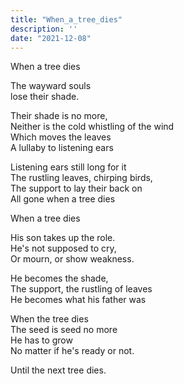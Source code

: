 ```yaml
---
title: "When_a_tree_dies"
description: ''
date: "2021-12-08"
---
```

When a tree dies     
     
The wayward souls     
lose their shade.     
     
Their shade is no more,     
Neither is the cold whistling of the wind     
Which moves the leaves     
A lullaby to listening ears     
     
Listening ears still long for it     
The rustling leaves, chirping birds,     
The support to lay their back on     
All gone when a tree dies     
     
When a tree dies     
     
His son takes up the role.     
He's not supposed to cry,     
Or mourn, or show weakness.     
     
He becomes the shade,     
The support, the rustling of leaves     
He becomes what his father was     
     
When the tree dies     
The seed is seed no more     
He has to grow     
No matter if he's ready or not.     
     
Until the next tree dies.     
     
     
     
     
